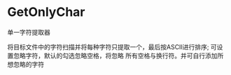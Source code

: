 # GetOnlyChar
单一字符提取器

将目标文件中的字符扫描并将每种字符只提取一个，最后按ASCII进行排序; 可设置忽略字符，默认的勾选忽略空格，将忽略 所有空格与换行符。并可自行添加所想忽略的字符 
